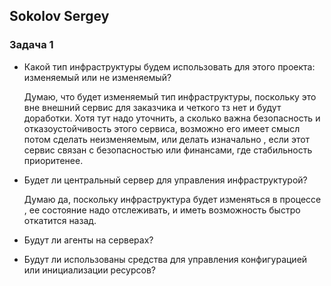 ## Sokolov Sergey

### Задача 1

   - Какой тип инфраструктуры будем использовать для этого проекта: изменяемый или не изменяемый? </br>
   
     Думаю, что будет изменяемый тип инфраструктуры, поскольку это вне внешний сервис для заказчика 
     и четкого тз нет и будут доработки. Хотя тут надо уточнить, а сколько важна безопасность и отказоустойчивость этого сервиса,
     возможно его имеет смысл потом сделать неизменяемым, или делать изначально , если этот сервис связан с безопасностью или финансами, 
     где стабильность приоритенее. </br>
     
   - Будет ли центральный сервер для управления инфраструктурой?</br>
   
     Думаю да, поскольку  инфраструктура будет изменяться в процессе , ее состояние надо отслеживать, 
     и иметь возможность быстро откатится назад.
     
   - Будут ли агенты на серверах?
   - Будут ли использованы средства для управления конфигурацией или инициализации ресурсов?
